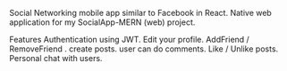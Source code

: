 Social Networking mobile app similar to Facebook in React.
Native web application for my SocialApp-MERN (web) project.

Features
 Authentication using JWT.
 Edit your profile.
 AddFriend / RemoveFriend  .
 create posts.
 user can do comments.
 Like / Unlike posts.
 Personal chat with users.

